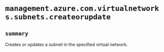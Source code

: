 # `management.azure.com.virtualnetworks.subnets.createorupdate`

## `summary`
Creates or updates a subnet in the specified virtual network.


